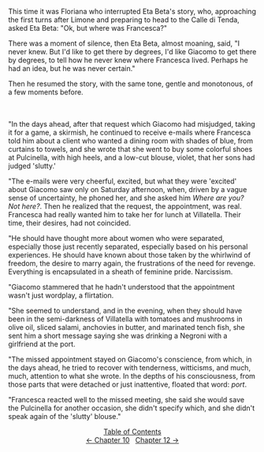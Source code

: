 <!-- Pages 94-95 -->
This time it was Floriana who interrupted Eta Beta's story, who, approaching the first turns after Limone and preparing to head to the Calle di Tenda, asked Eta Beta: "Ok, but where was Francesca?"

There was a moment of silence, then Eta Beta, almost moaning, said, "I never knew. But I'd like to get there by degrees, I'd like Giacomo to get there by degrees, to tell how he never knew where Francesca lived. Perhaps he had an idea, but he was never certain."

Then he resumed the story, with the same tone, gentle and monotonous, of a few moments before.
<br/><br/><br/>

"In the days ahead, after that request which Giacomo had misjudged, taking it for a game, a skirmish, he continued to receive e-mails where Francesca told him about a client who wanted a dining room with shades of blue, from curtains to towels, and she wrote that she went to buy some colorful shoes at Pulcinella, with high heels, and a low-cut blouse, violet, that her sons had judged 'slutty.' 

"The e-mails were very cheerful, excited, but what they were 'excited' about Giacomo saw only on Saturday afternoon, when, driven by a vague sense of uncertainty, he phoned her, and she asked him *Where are you? Not here?*. Then he realized that the request, the appointment, was real. Francesca had really wanted him to take her for lunch at Villatella. Their time, their desires, had not coincided.
<!-- Page 95 -->

"He should have thought more about women who were separated, especially those just recently separated, especially based on his personal experiences. He should have known about those taken by the whirlwind of freedom, the desire to marry again, the frustrations of the need for revenge. Everything is encapsulated in a sheath of feminine pride. Narcissism.

"Giacomo stammered that he hadn't understood that the appointment wasn't just wordplay, a flirtation.

"She seemed to understand, and in the evening, when they should have been in the semi-darkness of Villatella with tomatoes and mushrooms in olive oil, sliced salami, anchovies in butter, and marinated tench fish, she sent him a short message saying she was drinking a Negroni with a girlfriend at the port.

"The missed appointment stayed on Giacomo's conscience, from which, in the days ahead, he tried to recover with tenderness, witticisms, and much, much, attention to what she wrote. In the depths of his consciousness, from those parts that were detached or just inattentive, floated that word: *port*.

"Francesca reacted well to the missed meeting, she said she would save the Pulcinella for another occasion, she didn't specify which, and she didn't speak again of the 'slutty' blouse."

<div style="text-align: center">
<a href="http://ofvioletsandlicorice.tumblr.com/post/129355307919/of-violets-and-licorice-table-of-contents">Table of Contents</a><br/>
<a href="http://ofvioletsandlicorice.tumblr.com/post/130908013549/of-violets-and-licorice-chapter-10">&larr;&nbsp;Chapter 10</a>&nbsp;&nbsp;
<a href="http://ofvioletsandlicorice.tumblr.com/post/130908092409/of-violets-and-licorice-chapter-12">Chapter 12&nbsp;&rarr;</a>
</div>
